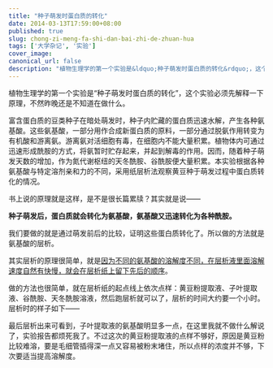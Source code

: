 ```yaml
---
title: "种子萌发时蛋白质的转化"
date: 2014-03-13T17:59:00+08:00
published: true
slug: chong-zi-meng-fa-shi-dan-bai-zhi-de-zhuan-hua
tags: ['大学杂记', '实验']
cover_image: 
canonical_url: false
description: "植物生理学的第一个实验是&ldquo;种子萌发时蛋白质的转化&rdquo;，这个实验必须先解释一下原理，不然昨晚还是不知道在做什么。"
---
```




植物生理学的第一个实验是&ldquo;种子萌发时蛋白质的转化&rdquo;，这个实验必须先解释一下原理，不然昨晚还是不知道在做什么。

富含蛋白质的豆类种子在暗处萌发时，种子内贮藏的蛋白质迅速水解，产生各种氨基酸。这些氨基酸，一部分用作合成新蛋白质的原料，一部分通过脱氨作用转变为有机酸和游离氨。游离氨对活细胞有毒，在细胞内不能大量积累。植物体内可通过迅速形成酰胺的方式，将氨暂时贮存起来，并起到解毒的作用。因而，随着种子萌发天数的增加，作为氮代谢枢纽的天冬酰胺、谷酰胺便大量积累。本实验根据各种氨基酸与特定溶剂亲和力的不同，采用纸层析法观察黄豆种于萌发过程中蛋白质转化的情况。

书上说的原理就是这样，是不是很长篇累牍？其实就是说&mdash;&mdash;

**种子萌发后，蛋白质就会转化为氨基酸，氨基酸又迅速转化为各种酰胺。**

我们要做的就是通过萌发前后的比较，证明这些蛋白质转化了。所以做的方法就是氨基酸的层析。

其实层析的原理很简单，就是<u>因为不同的氨基酸的溶解度不同，在层析液里面溶解速度自然有快慢，就会在层析纸上留下先后的顺序</u>。

做的方法也很简单，就在层析纸的起点线上依次点样：黄豆粉提取液、子叶提取液、谷酰胺、天冬酰胺溶液，然后跑层析就可以了，层析的时间大约要一个小时。层析时的样子如下&mdash;&mdash;

最后层析出来可看到，子叶提取液的氨基酸明显多一点，在这里我就不做什么解说了，实验报告都烦死我了。不过这次的黄豆粉提取液的点样不够好，原因是黄豆粉比较难溶，要是毛细管插得深一点又容易被粉末堵住，所以点样的浓度并不够，下次要适当提高溶解度。
